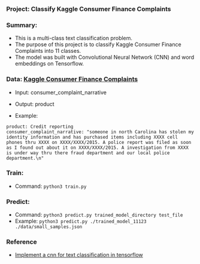 ### Project: Classify Kaggle Consumer Finance Complaints

### Summary:

 - This is a multi-class text classification problem.
 - The purpose of this project is to classify Kaggle Consumer Finance Complaints into 11 classes. 
 - The model was built with Convolutional Neural Network (CNN) and word embeddings on Tensorflow.

### Data: [Kaggle Consumer Finance Complaints](https://www.kaggle.com/cfpb/us-consumer-finance-complaints)

 - Input: consumer_complaint_narrative

 - Output: product

 - Example:
 
 ```
product: Credit reporting
consumer_complaint_narrative: "someone in north Carolina has stolen my identity information and has purchased items including XXXX cell phones thru XXXX on XXXX/XXXX/2015. A police report was filed as soon as I found out about it on XXXX/XXXX/2015. A investigation from XXXX is under way thru there fraud department and our local police department.\n"
 ```

### Train:

 - Command: ```python3 train.py```

### Predict:

 - Command: ```python3 predict.py trained_model_directory test_file```
 - Example: ```python3 predict.py ./trained_model_11123 ./data/small_samples.json```

### Reference
 - [Implement a cnn for text classification in tensorflow](http://www.wildml.com/2015/12/implementing-a-cnn-for-text-classification-in-tensorflow/)
